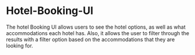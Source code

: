 # Hotel-Booking-UI
The hotel Booking UI allows users to see the hotel options, as well as what accommodations each hotel has. Also, it allows the user to filter through the results with a filter option based on the accommodations that they are looking for.
